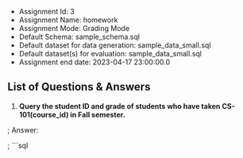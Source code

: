 - Assignment Id: 3
- Assignment Name: homework
- Assignment Mode: Grading Mode
- Default Schema: sample_schema.sql
- Default dataset for data generation:  sample_data_small.sql    
- Default dataset(s) for evaluation:  sample_data_small.sql    
- Assignment end date: 2023-04-17 23:00:00.0
## List of Questions & Answers
1. **Query the student ID and grade of students who have taken CS-101(course_id) in Fall semester.**

; Answer:

; ```sql
```
